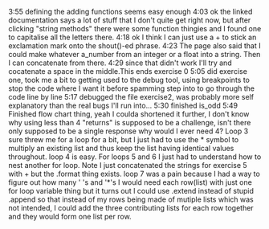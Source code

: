 3:55 defining the adding functions seems easy enough
4:03 ok the linked documentation says a lot of stuff that I don't quite get right now, but after clicking "string methods" there were some function thingies and I found one to capitalise all the letters there.
4:18 ok I think I can just use a + to stick an exclamation mark onto the shout()-ed phrase.
4:23 The page also said that I could make whatever a_number from an integer or a float into a string. Then I can concatenate from there.
4:29 since that didn't work I'll try and cocatenate a space in the middle.This ends exercise 0
5:05 did exercise one, took me a bit to getting used to the debug tool, using breakpoints to stop the code where I want it before spamming step into to go through the code line by line
5:17 debugged the file exercise2, was probably more self explanatory than the real bugs I'll run into...
5:30 finished is_odd
5:49 Finished flow chart thing, yeah I coulda shortened it further, I don't know why using less than 4 "returns" is supposed to be a challenge, isn't there only supposed to be a single response why would I ever need 4?
Loop 3 sure threw me for a loop for a bit, but I just had to use the * symbol to multiply an existing list and thus keep the list having identical values throughout.
loop 4 is easy.
For loops 5 and 6 I just had to understand how to nest another for loop. Note I just concatenated the strings for exercise 5 with + but the .format thing exists.
loop 7 was a pain because I had a way to figure out how many ' 's and '*'s I would need each row(list) with just one for loop variable thing but it turns out I could use   .extend instead of stupid .append so that instead of my rows being made of mutiple lists which was not intended, I could add the three contributing lists for each row together and they would form one list per row.